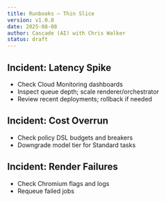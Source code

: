 ```yaml
---
title: Runbooks — Thin Slice
version: v1.0.0
date: 2025-08-08
author: Cascade (AI) with Chris Walker
status: draft
---
```


## Incident: Latency Spike

- Check Cloud Monitoring dashboards
- Inspect queue depth; scale renderer/orchestrator
- Review recent deployments; rollback if needed

## Incident: Cost Overrun

- Check policy DSL budgets and breakers
- Downgrade model tier for Standard tasks

## Incident: Render Failures

- Check Chromium flags and logs
- Requeue failed jobs
